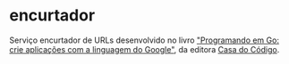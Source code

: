 encurtador
==========

Serviço encurtador de URLs desenvolvido no livro ["Programando em Go: crie aplicações com a linguagem do Google"](http://www.casadocodigo.com.br/products/livro-google-go), da editora [Casa do Código](http://www.casadocodigo.com.br).
